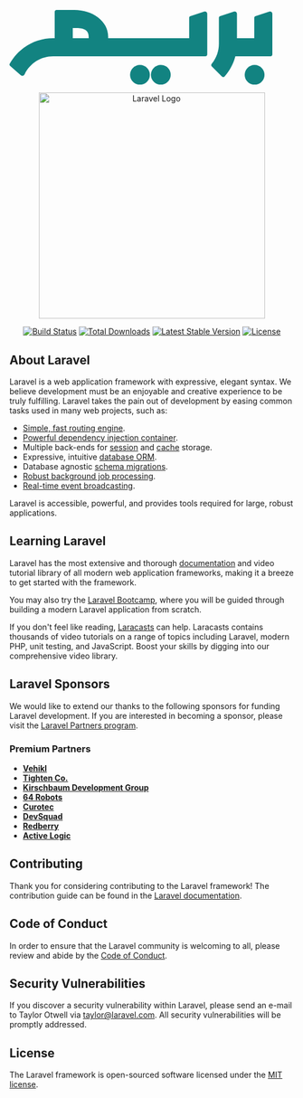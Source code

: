 <svg xmlns="http://www.w3.org/2000/svg" xmlns:xlink="http://www.w3.org/1999/xlink" version="1.1" width="348.753pt"
    height="99.1913pt" viewBox="0 0 348.753 99.1913">
    <defs>
        <clipPath id="clip_1">
            <path transform="matrix(1,0,0,-1,0,99.1913)" d="M0 99.191H348.753V0H0Z" />
        </clipPath>
    </defs>
    <g id="layer_1" data-name="Layer">
    </g>
    <g id="layer_1" data-name="Layer">
        <g clip-path="url(#clip_1)">
            <path transform="matrix(1,0,0,-1,105.0429,37.5598)"
                    d="M0 0H-21.11V13.59H-19.01C-10.99 13.59 0 13.59 0 2.1ZM154.34 35.54C153.91 35.54 153.47 35.46 153.02 35.32L134.91 29.31C133.93 28.97 133.34 28.18 133.34 27.17V0H25.85V2.1C25.85 12.04 21.07 21.13 12.4 27.69 4.1 33.96-7.34 37.56-19.01 37.56H-42.39C-44.05 37.56-45.08 36.53-45.08 34.87V0H-47.18C-71.17 0-92.68-12.63-104.7-33.78-105.3-34.78-105.1-35.82-104.2-36.61L-90.3-48.92C-89.59-49.54-88.84-49.87-88.08-49.87-86.79-49.87-85.55-48.91-84.74-47.3-77.6-32.91-63.21-23.98-47.18-23.98H154.62C156.28-23.98 157.311-22.94 157.311-21.28V32.24C157.311 34.21 156.12 35.54 154.34 35.54"
                    fill="#128381" />
            <path transform="matrix(1,0,0,-1,348.7529,5.3199999)"
                    d="M0 0V-53.52C0-55.18-1.03-56.22-2.69-56.22H-49.07L-49.5-57.75C-52.09-66.95-56.71-75.39-63.25-82.86-63.77-83.45-64.41-83.77-65.11-83.77-65.81-83.77-66.53-83.44-67.12-82.84L-80.27-69.69C-81.729-68.24-80.93-66.77-80.3-66.01-74.17-58.33-70.92-49.18-70.92-39.53V-5.07C-70.92-4.06-70.34-3.27-69.36-2.93L-51.25 3.08C-50.8 3.22-50.35 3.3-49.93 3.3-48.15 3.3-46.95 1.97-46.95 0V-32.24H-23.97V-5.07C-23.97-4.06-23.39-3.27-22.4-2.93L-4.29 3.08C-3.84 3.22-3.4 3.3-2.979 3.3-1.19 3.3 0 1.97 0 0"
                    fill="#128381" />
            <path transform="matrix(1,0,0,-1,338.332,86.0544)"
                    d="M0 0C0-7.258-5.878-13.137-13.137-13.137-20.395-13.137-26.273-7.258-26.273 0-26.273 7.249-20.395 13.127-13.137 13.127-5.878 13.127 0 7.249 0 0"
                    fill="#128381" />
            <path transform="matrix(1,0,0,-1,213.8974,86.0544)"
                    d="M0 0C0-7.258-5.879-13.137-13.137-13.137-20.395-13.137-26.273-7.258-26.273 0-26.273 7.249-20.395 13.127-13.137 13.127-5.879 13.127 0 7.249 0 0"
                    fill="#128381" />
            <path transform="matrix(1,0,0,-1,186.245,86.0544)"
                    d="M0 0C0-7.258-5.878-13.137-13.137-13.137-20.395-13.137-26.273-7.258-26.273 0-26.273 7.249-20.395 13.127-13.137 13.127-5.878 13.127 0 7.249 0 0"
                    fill="#128381" />
        </g>
    </g>
</svg>

<p align="center"><a href="https://laravel.com" target="_blank"><img src="https://raw.githubusercontent.com/laravel/art/master/logo-lockup/5%20SVG/2%20CMYK/1%20Full%20Color/laravel-logolockup-cmyk-red.svg" width="400" alt="Laravel Logo"></a></p>

<p align="center">
<a href="https://github.com/laravel/framework/actions"><img src="https://github.com/laravel/framework/workflows/tests/badge.svg" alt="Build Status"></a>
<a href="https://packagist.org/packages/laravel/framework"><img src="https://img.shields.io/packagist/dt/laravel/framework" alt="Total Downloads"></a>
<a href="https://packagist.org/packages/laravel/framework"><img src="https://img.shields.io/packagist/v/laravel/framework" alt="Latest Stable Version"></a>
<a href="https://packagist.org/packages/laravel/framework"><img src="https://img.shields.io/packagist/l/laravel/framework" alt="License"></a>
</p>

## About Laravel

Laravel is a web application framework with expressive, elegant syntax. We believe development must be an enjoyable and creative experience to be truly fulfilling. Laravel takes the pain out of development by easing common tasks used in many web projects, such as:

- [Simple, fast routing engine](https://laravel.com/docs/routing).
- [Powerful dependency injection container](https://laravel.com/docs/container).
- Multiple back-ends for [session](https://laravel.com/docs/session) and [cache](https://laravel.com/docs/cache) storage.
- Expressive, intuitive [database ORM](https://laravel.com/docs/eloquent).
- Database agnostic [schema migrations](https://laravel.com/docs/migrations).
- [Robust background job processing](https://laravel.com/docs/queues).
- [Real-time event broadcasting](https://laravel.com/docs/broadcasting).

Laravel is accessible, powerful, and provides tools required for large, robust applications.

## Learning Laravel

Laravel has the most extensive and thorough [documentation](https://laravel.com/docs) and video tutorial library of all modern web application frameworks, making it a breeze to get started with the framework.

You may also try the [Laravel Bootcamp](https://bootcamp.laravel.com), where you will be guided through building a modern Laravel application from scratch.

If you don't feel like reading, [Laracasts](https://laracasts.com) can help. Laracasts contains thousands of video tutorials on a range of topics including Laravel, modern PHP, unit testing, and JavaScript. Boost your skills by digging into our comprehensive video library.

## Laravel Sponsors

We would like to extend our thanks to the following sponsors for funding Laravel development. If you are interested in becoming a sponsor, please visit the [Laravel Partners program](https://partners.laravel.com).

### Premium Partners

- **[Vehikl](https://vehikl.com)**
- **[Tighten Co.](https://tighten.co)**
- **[Kirschbaum Development Group](https://kirschbaumdevelopment.com)**
- **[64 Robots](https://64robots.com)**
- **[Curotec](https://www.curotec.com/services/technologies/laravel)**
- **[DevSquad](https://devsquad.com/hire-laravel-developers)**
- **[Redberry](https://redberry.international/laravel-development)**
- **[Active Logic](https://activelogic.com)**

## Contributing

Thank you for considering contributing to the Laravel framework! The contribution guide can be found in the [Laravel documentation](https://laravel.com/docs/contributions).

## Code of Conduct

In order to ensure that the Laravel community is welcoming to all, please review and abide by the [Code of Conduct](https://laravel.com/docs/contributions#code-of-conduct).

## Security Vulnerabilities

If you discover a security vulnerability within Laravel, please send an e-mail to Taylor Otwell via [taylor@laravel.com](mailto:taylor@laravel.com). All security vulnerabilities will be promptly addressed.

## License

The Laravel framework is open-sourced software licensed under the [MIT license](https://opensource.org/licenses/MIT).
